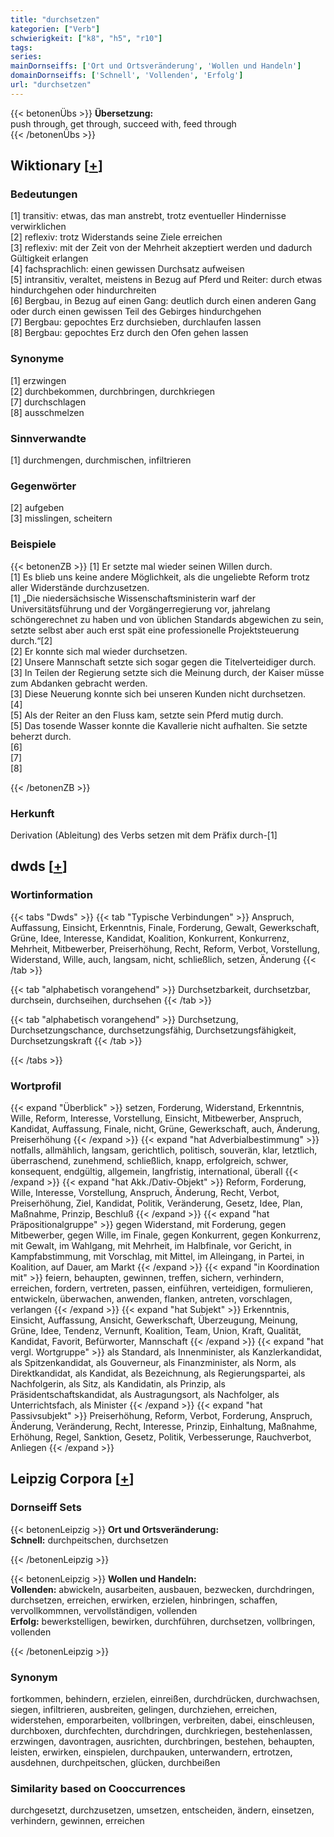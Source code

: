 ```yaml
---
title: "durchsetzen"
kategorien: ["Verb"]
schwierigkeit: ["k8", "h5", "r10"]
tags:
series:
mainDornseiffs: ['Ort und Ortsveränderung', 'Wollen und Handeln']
domainDornseiffs: ['Schnell', 'Vollenden', 'Erfolg']
url: "durchsetzen"
---
```


{{< betonenÜbs >}}
**Übersetzung:**  
push through, get through, succeed with, feed  through  
{{< /betonenÜbs >}}

## Wiktionary [[+](https://de.wiktionary.org/wiki/durchsetzen)]

### Bedeutungen
[1] transitiv: etwas, das man anstrebt, trotz eventueller Hindernisse verwirklichen  
[2] reflexiv: trotz Widerstands seine Ziele erreichen  
[3] reflexiv: mit der Zeit von der Mehrheit akzeptiert werden und dadurch Gültigkeit erlangen  
[4] fachsprachlich: einen gewissen Durchsatz aufweisen  
[5] intransitiv, veraltet, meistens in Bezug auf Pferd und Reiter: durch etwas hindurchgehen oder hindurchreiten  
[6] Bergbau, in Bezug auf einen Gang: deutlich durch einen anderen Gang oder durch einen gewissen Teil des Gebirges hindurchgehen  
[7] Bergbau: gepochtes Erz durchsieben, durchlaufen lassen  
[8] Bergbau: gepochtes Erz durch den Ofen gehen lassen  

### Synonyme
[1] erzwingen  
[2] durchbekommen, durchbringen, durchkriegen  
[7] durchschlagen  
[8] ausschmelzen  

### Sinnverwandte
[1] durchmengen, durchmischen, infiltrieren  

### Gegenwörter
[2] aufgeben  
[3] misslingen, scheitern  

### Beispiele
{{< betonenZB >}}
[1] Er setzte mal wieder seinen Willen durch.  
[1] Es blieb uns keine andere Möglichkeit, als die ungeliebte Reform trotz aller Widerstände durchzusetzen.  
[1] „Die niedersächsische Wissenschaftsministerin warf der Universitätsführung und der Vorgängerregierung vor, jahrelang schöngerechnet zu haben und von üblichen Standards abgewichen zu sein, setzte selbst aber auch erst spät eine professionelle Projektsteuerung durch.“[2]  
[2] Er konnte sich mal wieder durchsetzen.  
[2] Unsere Mannschaft setzte sich sogar gegen die Titelverteidiger durch.  
[3] In Teilen der Regierung setzte sich die Meinung durch, der Kaiser müsse zum Abdanken gebracht werden.  
[3] Diese Neuerung konnte sich bei unseren Kunden nicht durchsetzen.  
[4]  
[5] Als der Reiter an den Fluss kam, setzte sein Pferd mutig durch.  
[5] Das tosende Wasser konnte die Kavallerie nicht aufhalten. Sie setzte beherzt durch.  
[6]  
[7]  
[8]  

{{< /betonenZB >}}
### Herkunft
Derivation (Ableitung) des Verbs setzen mit dem Präfix durch-[1]  



## dwds [[+](https://www.dwds.de/wb/durchsetzen)]

### Wortinformation
{{< tabs "Dwds" >}}
{{< tab "Typische Verbindungen" >}}
Anspruch, Auffassung, Einsicht, Erkenntnis, Finale, Forderung, Gewalt, Gewerkschaft, Grüne, Idee, Interesse, Kandidat, Koalition, Konkurrent, Konkurrenz, Mehrheit, Mitbewerber, Preiserhöhung, Recht, Reform, Verbot, Vorstellung, Widerstand, Wille, auch, langsam, nicht, schließlich, setzen, Änderung
{{< /tab >}}

{{< tab "alphabetisch vorangehend" >}}
Durchsetzbarkeit, durchsetzbar, durchsein, durchseihen, durchsehen
{{< /tab >}}

{{< tab "alphabetisch vorangehend" >}}
Durchsetzung, Durchsetzungschance, durchsetzungsfähig, Durchsetzungsfähigkeit, Durchsetzungskraft
{{< /tab >}}

{{< /tabs >}}

### Wortprofil
{{< expand "Überblick" >}} setzen, Forderung, Widerstand, Erkenntnis, Wille, Reform, Interesse, Vorstellung, Einsicht, Mitbewerber, Anspruch, Kandidat, Auffassung, Finale, nicht, Grüne, Gewerkschaft, auch, Änderung, Preiserhöhung {{< /expand >}}
{{< expand "hat Adverbialbestimmung" >}} notfalls, allmählich, langsam, gerichtlich, politisch, souverän, klar, letztlich, überraschend, zunehmend, schließlich, knapp, erfolgreich, schwer, konsequent, endgültig, allgemein, langfristig, international, überall {{< /expand >}}
{{< expand "hat Akk./Dativ-Objekt" >}} Reform, Forderung, Wille, Interesse, Vorstellung, Anspruch, Änderung, Recht, Verbot, Preiserhöhung, Ziel, Kandidat, Politik, Veränderung, Gesetz, Idee, Plan, Maßnahme, Prinzip, Beschluß {{< /expand >}}
{{< expand "hat Präpositionalgruppe" >}} gegen Widerstand, mit Forderung, gegen Mitbewerber, gegen Wille, im Finale, gegen Konkurrent, gegen Konkurrenz, mit Gewalt, im Wahlgang, mit Mehrheit, im Halbfinale, vor Gericht, in Kampfabstimmung, mit Vorschlag, mit Mittel, im Alleingang, in Partei, in Koalition, auf Dauer, am Markt {{< /expand >}}
{{< expand "in Koordination mit" >}} feiern, behaupten, gewinnen, treffen, sichern, verhindern, erreichen, fordern, vertreten, passen, einführen, verteidigen, formulieren, entwickeln, überwachen, anwenden, flanken, antreten, vorschlagen, verlangen {{< /expand >}}
{{< expand "hat Subjekt" >}} Erkenntnis, Einsicht, Auffassung, Ansicht, Gewerkschaft, Überzeugung, Meinung, Grüne, Idee, Tendenz, Vernunft, Koalition, Team, Union, Kraft, Qualität, Kandidat, Favorit, Befürworter, Mannschaft {{< /expand >}}
{{< expand "hat vergl. Wortgruppe" >}} als Standard, als Innenminister, als Kanzlerkandidat, als Spitzenkandidat, als Gouverneur, als Finanzminister, als Norm, als Direktkandidat, als Kandidat, als Bezeichnung, als Regierungspartei, als Nachfolgerin, als Sitz, als Kandidatin, als Prinzip, als Präsidentschaftskandidat, als Austragungsort, als Nachfolger, als Unterrichtsfach, als Minister {{< /expand >}}
{{< expand "hat Passivsubjekt" >}} Preiserhöhung, Reform, Verbot, Forderung, Anspruch, Änderung, Veränderung, Recht, Interesse, Prinzip, Einhaltung, Maßnahme, Erhöhung, Regel, Sanktion, Gesetz, Politik, Verbesserunge, Rauchverbot, Anliegen {{< /expand >}}

## Leipzig Corpora [[+](https://corpora.uni-leipzig.de/en/res?word=durchsetzen&corpusId=deu_newscrawl-public_2018)]

### Dornseiff Sets
{{< betonenLeipzig >}}
**Ort und Ortsveränderung:**  
**Schnell:** durchpeitschen, durchsetzen  

{{< /betonenLeipzig >}}


{{< betonenLeipzig >}}
**Wollen und Handeln:**  
**Vollenden:** abwickeln, ausarbeiten, ausbauen, bezwecken, durchdringen, durchsetzen, erreichen, erwirken, erzielen, hinbringen, schaffen, vervollkommnen, vervollständigen, vollenden  
**Erfolg:** bewerkstelligen, bewirken, durchführen, durchsetzen, vollbringen, vollenden  

{{< /betonenLeipzig >}}

### Synonym
fortkommen, behindern, erzielen, einreißen, durchdrücken, durchwachsen, siegen, infiltrieren, ausbreiten, gelingen, durchziehen, erreichen, widerstehen, emporarbeiten, vollbringen, verbreiten, dabei, einschleusen, durchboxen, durchfechten, durchdringen, durchkriegen, bestehenlassen, erzwingen, davontragen, ausrichten, durchbringen, bestehen, behaupten, leisten, erwirken, einspielen, durchpauken, unterwandern, ertrotzen, ausdehnen, durchpeitschen, glücken, durchbeißen


### Similarity based on Cooccurrences
durchgesetzt, durchzusetzen, umsetzen, entscheiden, ändern, einsetzen, verhindern, gewinnen, erreichen

